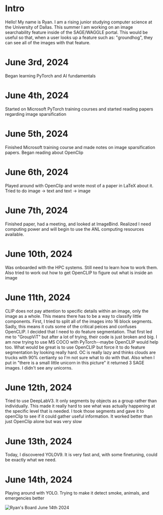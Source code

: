 # Intro 
Hello! My name is Ryan. I am a rising junior studying computer science at the University of Dallas. This summer I am working on an image searchability feature inside of the SAGE/WAGGLE portal. This would be useful so that, when a user looks up a feature such as: "groundhog", they can see all of the images with that feature.
# June 3rd, 2024
Began learning PyTorch and AI fundamentals
# June 4th, 2024
Started on Microsoft PyTorch training courses and started reading papers regarding image sparsification
# June 5th, 2024
Finished Microsoft training course and made notes on image sparsification papers. Began reading about OpenClip
# June 6th, 2024
Played around with OpenClip and wrote most of a paper in LaTeX about it. Tried to do image -> text and text -> image
# June 7th, 2024
Finished paper, had a meeting, and looked at ImageBind. Realized I need computing power and will begin to use the ANL computing resources available. 
# June 10th, 2024
Was onboarded with the HPC systems. Still need to learn how to work them. Also tried to work out how to get OpenCLIP to figure out what is inside an image
# June 11th, 2024
CLIP does not pay attention to specific details within an image, only the image as a whole. This means there has to be a way to classify little components. First, I tried to split all of the images into 16 block segments. Sadly, this means it cuts some of the critical peices and confuses OpenCLIP. I decided that I need to do feature segmentation. That first led me to "GroupViT" but after a lot of trying, their code is just broken and big. I am now trying to use MS COCO with PyTorch--maybe OpenCLIP would help too. What would be great is to use OpenCLIP but force it to do feature segmentation by looking really hard. OC is really lazy and thinks clouds are trucks with 90% certianty so I'm not sure what to do with that. Also when I put in "there is a small little unicorn in this picture" it returned 3 SAGE images. I didn't see any unicorns.  
# June 12th, 2024
Tried to use DeepLabV3. It only segments by objects as a group rather than individually. This made it really hard to see what was actually happening at the specific level that is needed. I took those segments and gave it to openClip to see if it could gather useful information. It worked better than just OpenClip alone but was very slow
# June 13th, 2024
Today, I discovered YOLOV9. It is very fast and, with some finetuning, could be exactly what we need. 
# June 14th, 2024

Playing around with YOLO. Trying to make it detect smoke, animals, and emergencies better

![Ryan's Board June 14th 2024](https://github.com/waggle-sensor/summer2024/blob/ryan/RyanBoard/IMG_3621.jpg)
